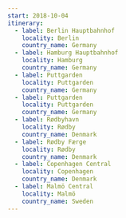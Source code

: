 ```yaml
---
start: 2018-10-04
itinerary:
  - label: Berlin Hauptbahnhof
    locality: Berlin
    country_name: Germany
  - label: Hamburg Hauptbahnhof
    locality: Hamburg
    country_name: Germany
  - label: Puttgarden
    locality: Puttgarden
    country_name: Germany
  - label: Puttgarden
    locality: Puttgarden
    country_name: Germany
  - label: Rødbyhavn
    locality: Rødby
    country_name: Denmark
  - label: Rødby Færge
    locality: Rødby
    country_name: Denmark
  - label: Copenhagen Central
    locality: Copenhagen
    country_name: Denmark
  - label: Malmö Central
    locality: Malmö
    country_name: Sweden
---
```

